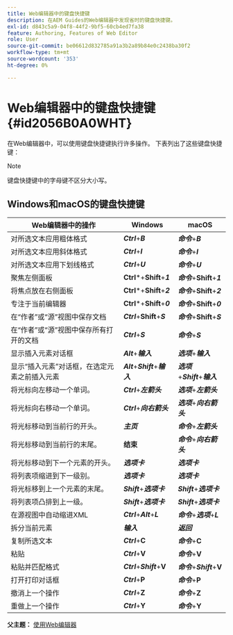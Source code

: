 ```yaml
---
title: Web编辑器中的键盘快捷键
description: 在AEM Guides的Web编辑器中发现省时的键盘快捷键。
exl-id: d843c5a9-04f8-44f2-9bf5-60cb4ed7fa38
feature: Authoring, Features of Web Editor
role: User
source-git-commit: be06612d832785a91a3b2a89b84e0c2438ba30f2
workflow-type: tm+mt
source-wordcount: '353'
ht-degree: 0%

---
```


# Web编辑器中的键盘快捷键 {#id2056B0A0WHT}

在Web编辑器中，可以使用键盘快捷键执行许多操作。 下表列出了这些键盘快捷键：

>[!NOTE]
>
> 键盘快捷键中的字母键不区分大小写。

## Windows和macOS的键盘快捷键

| Web编辑器中的操作 | Windows | macOS |
|-----------------------|-----------------|-----------------|
| 对所选文本应用粗体格式 | ***Ctrl***+***B*** | ***命令***+***B*** |
| 对所选文本应用斜体格式 | ***Ctrl***+***I*** | ***命令***+***I*** |
| 对所选文本应用下划线格式 | ***Ctrl***+***U*** | ***命令***+***U*** |
| 聚焦左侧面板 | **Ctrl***+**Shift**+***1*** | ***命令***+**Shift**+***1*** |
| 将焦点放在右侧面板 | **Ctrl***+**Shift**+***2*** | ***命令***+**Shift**+***2*** |
| 专注于当前编辑器 | **Ctrl***+**Shift**+***0*** | ***命令***+**Shift**+***0*** |
| 在“作者”或“源”视图中保存文档 | ***Ctrl***+**Shift**+***S*** | ***命令***+**Shift**+***S*** |
| 在“作者”或“源”视图中保存所有打开的文档 | ***Ctrl***+***S*** | ***命令***+***S*** |
| 显示插入元素对话框 | ***Alt***+***输入*** | ***选项***+***输入*** |
| 显示“插入元素”对话框，在选定元素之前插入元素 | ***Alt***+***Shift***+***输入*** | ***选项***+***Shift***+***输入*** |
| 将光标向左移动一个单词。 | ***Ctrl***+***左箭头*** | ***选项***+***左箭头*** |
| 将光标向右移动一个单词。 | ***Ctrl***+***向右箭头*** | ***选项***+***向右箭头*** |
| 将光标移动到当前行的开头。 | ***主页*** | ***命令***+***左箭头*** |
| 将光标移动到当前行的末尾。 | **结束** | ***命令***+***向右箭头*** |
| 将光标移动到下一个元素的开头。 | ***选项卡*** | ***选项卡*** |
| 将列表项缩进到下一级别。 | ***选项卡*** | ***选项卡*** |
| 将光标移到上一个元素的末尾。 | ***Shift***+***选项卡*** | ***Shift***+***选项卡*** |
| 将列表项凸排到上一级。 | ***Shift***+***选项卡*** | ***Shift***+***选项卡*** |
| 在源视图中自动缩进XML | ***Ctrl***+***Alt***+***L*** | ***命令***+***选项***+***L*** |
| 拆分当前元素 | ***输入*** | ***返回*** |
| 复制所选文本 | ***Ctrl***+**C** | ***命令***+**C** |
| 粘贴 | ***Ctrl***+**V** | ***命令***+**V** |
| 粘贴并匹配格式 | ***Ctrl***+***Shift***+**V** | ***命令***+***Shift***+**V** |
| 打开打印对话框 | ***Ctrl***+**P** | ***命令***+**P** |
| 撤消上一个操作 | ***Ctrl***+**Z** | ***命令***+**Z** |
| 重做上一个操作 | ***Ctrl***+**Y** | ***命令***+**Y** |

**父主题：** [使用Web编辑器](web-editor.md)
